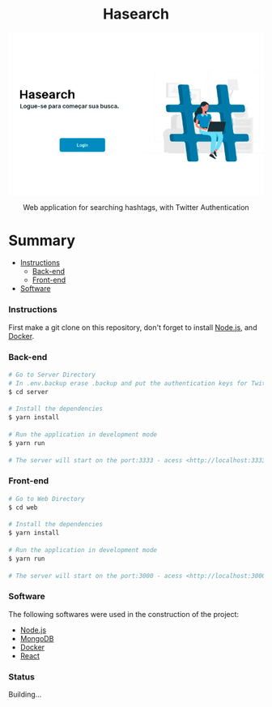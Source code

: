 <h1 align="center">Hasearch</h1>

<img align="center" src="https://github.com/ca-sousa/hash-search/blob/master/.github/hash.png">

<p align="center">Web application for searching hashtags, with Twitter Authentication</p>

# Summary

<!--ts-->

- [Instructions](#instructions)
  - [Back-end](#back)
  - [Front-end](#front)
- [Software](#software)
<!--te-->

### Instructions <a name="instructions"></a>

First make a git clone on this repository, don't forget to install [Node.js](https://nodejs.org/en/), and [Docker](https://docs.docker.com/get-docker/).

### Back-end <a name="back"></a>

```bash
# Go to Server Directory
# In .env.backup erase .backup and put the authentication keys for Twitter
$ cd server

# Install the dependencies
$ yarn install

# Run the application in development mode
$ yarn run

# The server will start on the port:3333 - acess <http://localhost:3333>
```

### Front-end <a name="front"></a>

```bash
# Go to Web Directory
$ cd web

# Install the dependencies
$ yarn install

# Run the application in development mode
$ yarn run

# The server will start on the port:3000 - acess <http://localhost:3000>
```

### Software <a name="software"></a>

The following softwares were used in the construction of the project:

- [Node.js](https://nodejs.org/en/)
- [MongoDB](https://www.mongodb.com/)
- [Docker](https://www.docker.com/)
- [React](https://pt-br.reactjs.org/)

### Status

Building...
